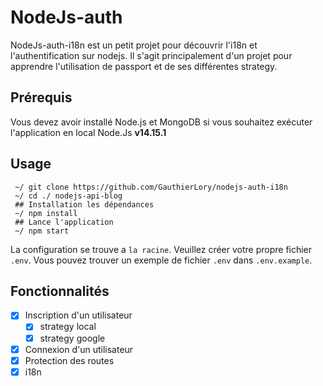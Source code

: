 # NodeJs-auth
NodeJs-auth-i18n est un petit projet pour découvrir l'i18n et l'authentification sur nodejs. Il s'agit principalement d'un projet pour apprendre l'utilisation de passport et de ses différentes strategy.

## Prérequis
Vous devez avoir installé Node.js et MongoDB si vous souhaitez exécuter l'application en local
Node.Js  **v14.15.1**

## Usage
     ~/ git clone https://github.com/GauthierLory/nodejs-auth-i18n
     ~/ cd ./ nodejs-api-blog
     ## Installation les dépendances
     ~/ npm install
     ## Lance l'application
     ~/ npm start

La configuration se trouve a `la racine`. Veuillez créer votre propre fichier `.env`. Vous pouvez trouver un exemple de fichier `.env` dans `.env.example`.

 ## Fonctionnalités
 - [x] Inscription d'un utilisateur
	 - [x] strategy local
	 - [x] strategy google 
 - [x] Connexion d'un utilisateur
 - [x] Protection des routes
 - [x] i18n
